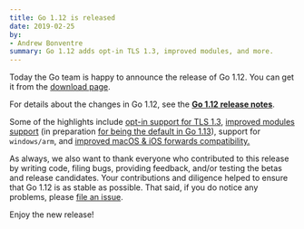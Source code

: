```yaml
---
title: Go 1.12 is released
date: 2019-02-25
by:
- Andrew Bonventre
summary: Go 1.12 adds opt-in TLS 1.3, improved modules, and more.
---
```



Today the Go team is happy to announce the release of Go 1.12.
You can get it from the [download page](/dl/).

For details about the changes in Go 1.12, see the [**Go 1.12 release notes**](/doc/go1.12).

Some of the highlights include [opt-in support for TLS 1.3](/doc/go1.12#tls_1_3), [improved modules support](/doc/go1.12#modules) (in preparation [for being the default in Go 1.13](/blog/modules2019)), support for `windows/arm`, and [improved macOS & iOS forwards compatibility.](/doc/go1.12#darwin)

As always, we also want to thank everyone who contributed to this release by writing code, filing bugs, providing feedback, and/or testing the betas and release candidates.
Your contributions and diligence helped to ensure that Go 1.12 is as stable as possible.
That said, if you do notice any problems, please [file an issue](/issues/new).

Enjoy the new release!
